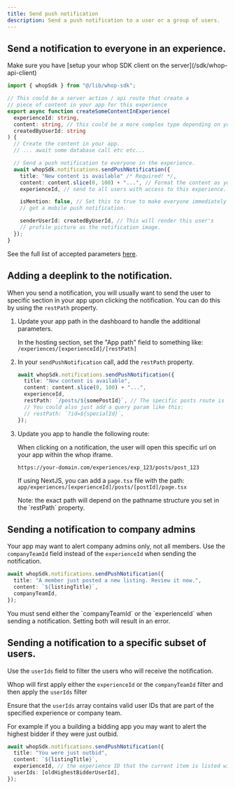 ```yaml
---
title: Send push notification
description: Send a push notification to a user or a group of users.
---
```


## Send a notification to everyone in an experience.

<Info>
  Make sure you have [setup your whop SDK client on the
  server](/sdk/whop-api-client)
</Info>

```typescript
import { whopSdk } from "@/lib/whop-sdk";

// This could be a server action / api route that create a
// piece of content in your app for this experience
export async function createSomeContentInExperience(
  experienceId: string,
  content: string, // this could be a more complex type depending on your specific app.
  createdByUserId: string
) {
  // Create the content in your app.
  // ... await some database call etc etc...

  // Send a push notification to everyone in the experience.
  await whopSdk.notifications.sendPushNotification({
    title: "New content is available" /* Required! */,
    content: content.slice(0, 100) + "...", // Format the content as you wish.
    experienceId, // send to all users with access to this experience.

    isMention: false, // Set this to true to make everyone immediately
    // get a mobile push notification.

    senderUserId: createdByUserId, // This will render this user's
    // profile picture as the notification image.
  });
}
```

See the full list of accepted parameters [here](/sdk/api/notifications/send-push-notification).

## Adding a deeplink to the notification.

When you send a notification, you will usually want to send the user to specific section in your app upon clicking the notification.
You can do this by using the `restPath` property.

1. Update your app path in the dashboard to handle the additional parameters.

   In the hosting section, set the "App path" field to something like: `/experiences/[experienceId]/[restPath]`

2. In your `sendPushNotification` call, add the `restPath` property.

   ```typescript
   await whopSdk.notifications.sendPushNotification({
     title: "New content is available",
     content: content.slice(0, 100) + "...",
     experienceId,
     restPath: `/posts/${somePostId}`, // The specific posts route is just an example
     // You could also just add a query param like this:
     // restPath: `?id=${specialId}`,
   });
   ```

3. Update you app to handle the following route:

   When clicking on a notification, the user will open this specific url on your app within the whop iframe.

   ```
   https://your-domain.com/experiences/exp_123/posts/post_123
   ```

   If using NextJS, you can add a `page.tsx` file with the path: `app/experiences/[experienceId]/posts/[postId]/page.tsx`

   <Info>
     Note: the exact path will depend on the pathname structure you set in the
     `restPath` property.
   </Info>

## Sending a notification to company admins

Your app may want to alert company admins only, not all members. Use the `companyTeamId` field instead of the `experienceId` when sending the notification.

```typescript
await whopSdk.notifications.sendPushNotification({
  title: "A member just posted a new listing. Review it now.",
  content: `${listingTitle}`,
  companyTeamId,
});
```

<Info>
  You must send either the `companyTeamId` or the `experienceId` when sending a
  notification. Setting both will result in an error.
</Info>

## Sending a notification to a specific subset of users.

Use the `userIds` field to filter the users who will receive the notification.

Whop will first apply either the `experienceId` or the `companyTeamId` filter and then apply the `userIds` filter

Ensure that the `userIds` array contains valid user IDs that are part of the specified experience or company team.

For example if you a building a bidding app you may want to alert the highest bidder if they were just outbid.

```typescript
await whopSdk.notifications.sendPushNotification({
  title: "You were just outbid",
  content: `${listingTitle}`,
  experienceId, // the experience ID that the current item is listed within.
  userIds: [oldHighestBidderUserId],
});
```
